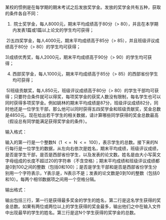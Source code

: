 某校的惯例是在每学期的期末考试之后发放奖学金。发放的奖学金共有五种，获取的条件各自不同： 

1)  院士奖学金，每人8000元，期末平均成绩高于80分（> 80），并且在本学期内发表1篇或1篇以上论文的学生均可获得；

 2)五四奖学金，每人4000元，期末平均成绩高于85分（> 85），并且班级评议成绩高于80分（> 80）的学生均可获得； 

3)成绩优秀奖，每人2000元，期末平均成绩高于90分（> 90）的学生均可获得； 

4) 西部奖学金，每人1000元，期末平均成绩高于85分（> 85）的西部省份学生均可获得； 

 5)班级贡献奖，每人850元，班级评议成绩高于80分（> 80）的学生干部均可获得；只要符合条件就可以得奖，每项奖学金的获奖人数没有限制，每名学生也可以同时获得多项奖学金。例如姚林的期末平均成绩是87分，班级评议成绩82分，同时他还是一位学生干部，那么他可以同时获得五四奖学金和班级贡献奖，奖金总数是4850元。现在给出若干学生的相关数据，请计算哪些同学获得的奖金总数最高（假设总有同学能满足获得奖学金的条件）。

输入格式： 

输入的第一行是一个整数N（1  < =  N  < =  100），表示学生的总数。接下来的N行每行是一位学生的数据，从左向右依次是姓名，期末平均成绩，班级评议成绩，是否是学生干部，是否是西部省份学生，以及发表的论文数。姓名是由大小写英文字母组成的长度不超过20的字符串（不含空格）；期末平均成绩和班级评议成绩都是0到100之间的整数（包括0和100）；是否是学生干部和是否是西部省份学生分别用一个字符表示，Y表示是，N表示不是；发表的论文数是0到10的整数（包括0和10）。每两个相邻数据项之间用一个空格分隔。

输出格式：

输出包括三行，第一行是获得最多奖金的学生的姓名，第二行是这名学生获得的奖金总数。如果有两位或两位以上的学生获得的奖金最多，输出他们之中在输入文件中出现最早的学生的姓名。第三行是这N个学生获得的奖学金的总数。
